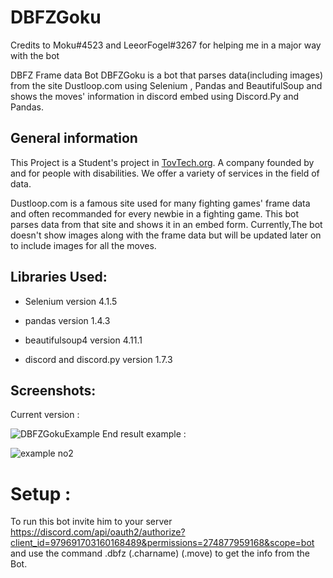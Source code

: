 # DBFZGoku

Credits to Moku#4523 and LeeorFogel#3267 for helping me in a major way with the bot



DBFZ Frame data Bot
DBFZGoku is a bot that parses data(including images) from the site Dustloop.com using Selenium , Pandas and BeautifulSoup and shows the moves' information in discord embed using Discord.Py and Pandas.
## General information

This Project is a Student's project in [TovTech.org](https://tovtech.org). A company founded by and for people with disabilities. We offer a variety of services in the field of data.

Dustloop.com is a famous site used for many fighting games' frame data and often recommanded for every newbie in a fighting game.
This bot parses data from that site and shows it in an embed form.
Currently,The bot doesn't show images along with the frame data but will be updated later on to include images for all the moves.

## Libraries Used:


- Selenium version 4.1.5


- pandas version 1.4.3


- beautifulsoup4 version 4.11.1


- discord and discord.py version 1.7.3



## Screenshots:


Current version : 

![DBFZGokuExample](https://user-images.githubusercontent.com/110817521/183385057-b1dc4a60-11fc-478e-9d3c-c9600fa0c1cd.PNG)
End result example :

![example no2](https://user-images.githubusercontent.com/110817521/183385086-7711e49f-d749-4d15-9feb-f76844a636de.PNG)


# Setup :
To run this bot invite him to your server https://discord.com/api/oauth2/authorize?client_id=979691703160168489&permissions=274877959168&scope=bot
and use the command .dbfz (.charname) (.move) to get the info from the Bot.
